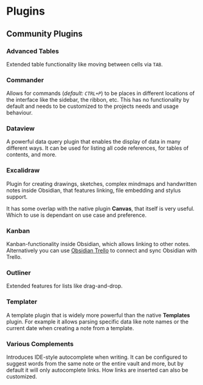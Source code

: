 # Plugins
## Community Plugins
### Advanced Tables
Extended table functionality like moving between cells via `TAB`.
### Commander
Allows for commands (_default: `CTRL+P`_) to be places in different locations of the interface like the sidebar, the ribbon, etc. This has no functionality by default and needs to be customized to the projects needs and usage behaviour.
### Dataview
A powerful data query plugin that enables the display of data in many different ways. It can be used for listing all code references, for tables of contents, and more.

### Excalidraw
Plugin for creating drawings, sketches, complex mindmaps and handwritten notes inside Obsidian, that features linking, file embedding and stylus support.

It has some overlap with the native plugin **Canvas**, that itself is very useful. Which to use is dependant on use case and preference.

### Kanban
Kanban-functionality inside Obsidian, which allows linking to other notes. Alternatively you can use [Obsidian Trello](https://github.com/nathonius/obsidian-trello) to connect and sync Obsidian with Trello.

### Outliner
Extended features for lists like drag-and-drop.

### Templater
A template plugin that is widely more powerful than the native **Templates** plugin. For example it allows parsing specific data like note names or the current date when creating a note from a template.

### Various Complements
Introduces IDE-style autocomplete when writing. It can be configured to suggest words from the same note or the entire vault and more, but by default it will only autocomplete links. How links are inserted can also be customized.